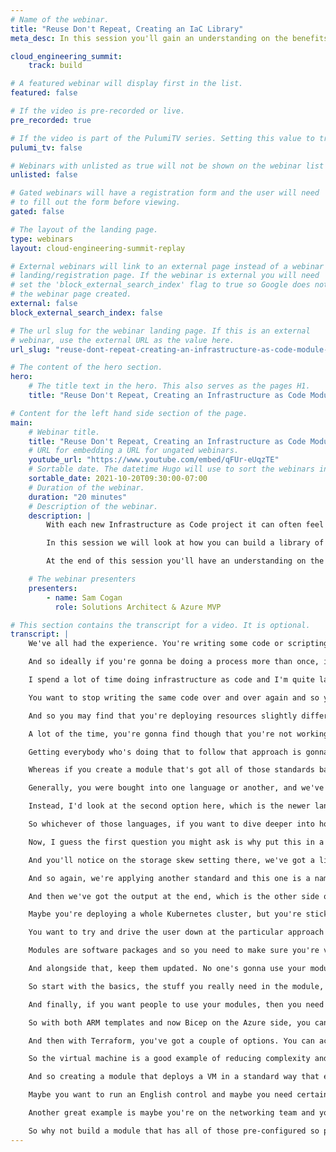 ```yaml
---
# Name of the webinar.
title: "Reuse Don't Repeat, Creating an IaC Library"
meta_desc: In this session you'll gain an understanding on the benefits of creating reusable modules, what sort of modules you can create, how to go about creating them.

cloud_engineering_summit:
    track: build

# A featured webinar will display first in the list.
featured: false

# If the video is pre-recorded or live.
pre_recorded: true

# If the video is part of the PulumiTV series. Setting this value to true will list the video in the "PulumiTV" section.
pulumi_tv: false

# Webinars with unlisted as true will not be shown on the webinar list
unlisted: false

# Gated webinars will have a registration form and the user will need
# to fill out the form before viewing.
gated: false

# The layout of the landing page.
type: webinars
layout: cloud-engineering-summit-replay

# External webinars will link to an external page instead of a webinar
# landing/registration page. If the webinar is external you will need
# set the 'block_external_search_index' flag to true so Google does not index
# the webinar page created.
external: false
block_external_search_index: false

# The url slug for the webinar landing page. If this is an external
# webinar, use the external URL as the value here.
url_slug: "reuse-dont-repeat-creating-an-infrastructure-as-code-module-library"

# The content of the hero section.
hero:
    # The title text in the hero. This also serves as the pages H1.
    title: "Reuse Don't Repeat, Creating an Infrastructure as Code Module Library"

# Content for the left hand side section of the page.
main:
    # Webinar title.
    title: "Reuse Don't Repeat, Creating an Infrastructure as Code Module Library"
    # URL for embedding a URL for ungated webinars.
    youtube_url: "https://www.youtube.com/embed/qFUr-eUqzTE"
    # Sortable date. The datetime Hugo will use to sort the webinars in date order.
    sortable_date: 2021-10-20T09:30:00-07:00
    # Duration of the webinar.
    duration: "20 minutes"
    # Description of the webinar.
    description: |
        With each new Infrastructure as Code project it can often feel like your re-writing the same code you used for the last project, creating a virtual machine that complies with all your corporate security standards, or deploying all the required WAF rules. There is a better way.

        In this session we will look at how you can build a library of reusable modules that you can reuse over and over in your IaC projects. This is not just about boilerplate code, but real, usable modules that provide value to your whole team, help you comply with standards and build infrastructure faster.

        At the end of this session you'll have an understanding on the benefits of creating reusable modules, what sort of modules you can create, how to go about creating them and how to distribute them to your teams.

    # The webinar presenters
    presenters:
        - name: Sam Cogan
          role: Solutions Architect & Azure MVP

# This section contains the transcript for a video. It is optional.
transcript: |
    We've all had the experience. You're writing some code or scripting a process and you realize you've done this before, probably more than once. At that point, hopefully your desire is to go and create something to stop you having to do it again, writing some snippets or a module that you could share with your team. Well, in the infrastructure's code world, it's not really that much different. There's only so many ways you can deploy a virtual machine.

    And so ideally if you're gonna be doing a process more than once, if you're gonna be deploying a resource more than once, you'll reuse rather than repeating the code. And that's what we're gonna talk about today. We're gonna talk about how you can use infrastructure as code tools to build a library of modules and reusable resources that hopefully will help you not repeat yourself, but also hopefully help others in your team and your company to get the benefits that you'll all acknowledge. My name's Sam Cogan. I'm a Solutions Architect with a company called Willis Towers Watson, and I'm on Microsoft Azure MVP.

    I spend a lot of time doing infrastructure as code and I'm quite lazy, so if I can write code once and reuse it again later, absolutely going to do that. And so I've spent a lot of time working with building modules and reusable libraries to not only help myself, but to help others get to grips with building infrastructure as code and making their lives simpler. So let's dive a bit deeper into creating reusable modules using infrastructures code and why you might want to do that. But first and perhaps most obvious reason, you want to save yourself time. You want to stop repeating yourself.

    You want to stop writing the same code over and over again and so you create a reusable copy of your code and you've only got to write that once and hopefully amend some parameters or so when you use it. And that's quite often the driving reason why somebody might want to start creating reusable infrastructure as code modules, particularly if you're working by yourself. But another benefit of this is the fact that you're gonna promote consistency. If you were writing the same code over and over again, you're probably not actually writing the same code. It's gonna be slightly different.

    And so you may find that you're deploying resources slightly differently. Maybe you've got some configuration settings that are different when you, you know, the first time you did it to the second. Maybe they don't make that much of an impact, but they're different and over time as you write it again and again, those things are gonna change. If you use the same code, the literally the same code over and over again, you're gonna get the same output and that's gonna make your resources a lot more consistent, hopefully prevent you making errors, or doing things like leaving some security settings that you really want to be enabled off because you forgot to write about them on this particular time. So hopefully you'll get a lot more consistent and maybe even more secure resources when you deploy them using a reusable modules.

    A lot of the time, you're gonna find though that you're not working on your own and there's other team members who are also working on the same infrastructure you're working with and so by creating reusable modules, you can help these people as well. Firstly, you can help make things a lot less complex. Let's say you've got a way you want to deploy a virtual network and you want everybody to use the same approach and there's lots of different settings that need to be set up to make it the right approach. You need to set up certain security groups. You need to set up certain route tables, all those sorts of things.

    Getting everybody who's doing that to follow that approach is gonna be really hard and everyone's gonna do things slightly differently, probably miss some things, and if they're new to the use of infrastructure of code, it might even make the job very daunting and difficult for them to get started with. So if we create some modules that can do that for them and make those modules so that they hide a lot of the complexity, it makes it a lot easier for people to get started with using the infrastructure as code and following your process and it makes sure that they're actually following what you want them to do every time. So you can use these modules to take a very complex set of infrastructure you want to deploy and hide it behind a much simpler interface that everyone can use. And alongside that you can then use it to apply standards and these just might be the way you like things done, but they might also actually be standards you've got from a corporate level or from a regulatory approach, or to meet some sort of compliance that you have to have resources deployed in a certain way. Again, if you don't have any reusable modules, then you're relying on people actually applying all those settings every time when they write their infrastructure as code.

    Whereas if you create a module that's got all of those standards baked in, first it makes everybody else's life easier because they don't have to worry about that, but secondly, it ensures that you've actually got resources deployed and they're deployed in exactly the way you want with the appropriate settings, meet the standards you need. Finally, if you're working with lots of different people, it's quite likely you've got your own area of expertise, maybe you're the networking person or the web app person, but whatever it is, you can bake your expertise into a module and then let everybody else use that. So, you know, if they're not familiar with networking, but they just need a virtual network to deploy their application into and you can give them a module that's got all your expertise baked in and they can just run that and they get a really well-configured and secure and compliant network that they can then use for the rest of the application and so it's much easier for you to share your expertise rather than having to go try and go and train that person up to understand what you're doing in that code or the very least wrote in documentation that they have to follow when they want to deploy a virtual network. You can just give them a module and say, "Run that and you'll get all the infrastructure you need exactly as it needs to be configured." So we know why we want to create these reusable modules, but how do we actually go about doing it? And this is where it becomes much more dependent on the tooling you've chosen to run your infrastructure as code.

    Generally, you were bought into one language or another, and we've got listed here as some of the most common languages. There are obviously other ones and they will have their own way of doing it as well, but I've tried to call out some of the most common ones. So we start from the top here. If you're doing deployments into Microsoft Azure, and you're using the native infrastructure's code tooling there, then you've got either Azure Resource Manager or ARM templates and these use a feature called nested templates is their sort of modularization approach where you can write your infrastructure in one file and call it from another. Now that works, but to be honest, at this point, I wouldn't recommend going down the ARM template and nested template approach 'cause they can get very complicated.

    Instead, I'd look at the second option here, which is the newer language for Azure, which is Bicep. And this has a built-in module approach that allows you to create specific modules and use them in your code. If you're doing AWS and you're using the native cloud formation language for that, then this has a concept of modules and you can use those to create reusable chunks of code and then deliver them to your users. If you're using Pulumi, then these use the concept of component resources and it also packages, which is a newer feature, which allows you to create reusable component resources that can be used for any language. And if you're using Terraform, then this has the concept of modules as well.

    So whichever of those languages, if you want to dive deeper into how to do it in those languages, then go have a look at that specific option within their documentation. So let's go and take a quick look at what a module might look like. So, here in Visual Studio Code, we've got an example of a module. This one's been created using the Bicep, just 'cause it's fairly easy to read and a fairly small sample, but obviously you can do this in any language. And what we've got is a module that's used to create a storage account.

    Now, I guess the first question you might ask is why put this in a module, because the storage account is a fairly simple resource on its own anyway. What we're using this here for is to apply some standards and some, I guess, specific ways we want storage accounts created. So the first thing we'll do when we create a module is train interface that we want the user who's gonna use it to pass in data and the data they're gonna get out the other side. So here at the top, we've got the parameter settings for our module, which are the interface, and so we're asking the users to pass in a prefix, which is gonna be used as part of our naming. We're gonna ask them to pass in a specific skew of what type of storage account they want and a location they want.

    And you'll notice on the storage skew setting there, we've got a list of aloud types. So this is our first sort of standard approach. We're saying these are the allowed types that you were allowed to create in particularly, and this is an Azure module, you're only allowed to create standard storage accounts and not premium storage accounts. So we're saying we don't want the users using those more expensive accounts when they use our module, they're only allowed to use these standard accounts. Then we get into the actual code for the resource and it's fairly straightforward, but you'll note, we've got that variable that which is creating a name.

    And so again, we're applying another standard and this one is a naming convention so we want to name all our resources in a certain way. And so we're taking that prefix they passed in and then appending a unique string generated based on the resource group and that will give us a sort of set naming convention for this resource. Then in the resource itself, we're using those values to actually create it and then you'll note on line 24 there, we are setting HTTP traffic to on. So a user who's created using this module cannot turn off HTTPS traffic, which is a good thing from a security perspective. But again, we're setting our standard.

    And then we've got the output at the end, which is the other side of the interface where we pass this to the user of the module. When it's running as completed, they will get the name of the actual storage endpoint, the URL for the storage account out the other end, which they can then pass into other resources they're going to deploy or get to the command line and then use it manually. So we know why we want to create modules, we know how to great modules, but how do you create good modules? So firstly, you want your module to do one thing and do it as simple as possible. It can be quite tempting to go and build really big and complex modules that do lots of different things that are really fancy, but I've found the best approach is to make sure your module is focused in what it wants to do. So maybe it's deploying a storage account like we saw with the standards on it, or maybe it is doing something more complicated.

    Maybe you're deploying a whole Kubernetes cluster, but you're sticking to the Kubernetes cluster and you're not then reaching out to build the firewall that also is used by that Kubernetes cluster and so on. So keep them as simple as possible. You want to provide options to your users. You want to provide them parameters and ways to customize the module, but don't give them too many options. If you try and replicate every single property that you can configure in inside of your module on the outside, yes, it's gonna make it very flexible, but it's gonna make it really confusing for a user, particularly somebody who's new to using the module or even new to infrastructure as code as a concept.

    You want to try and drive the user down at the particular approach you want to give, but give them enough options to be able to customize it the way they want and not have to go and, you know, not use your module about the code themselves because they can't run it the way they want to. So find the balance there. Your module needs to add value. There is really no point in taking a native resource and wrapping a module around it while you don't do anything else. If you're not using it to either make something simpler, to apply a standard or to deploy multiple resources or so on, you're just wrapping the native provider in your module and adding no value, there's no point to your module.

    Modules are software packages and so you need to make sure you're versioning them appropriately for your end users. If it's just you using it, then maybe that's not quite so important, but if you'll have other team members, you need to make sure that you're, you know, you're giving it a version numbering approach that you update the version when you release a new version and that maybe you're following something like or similar so that people know when there's a breaking change and so on. The next point's a really important one is you need to make your modules easy to obtain. If you can't get hold of them, it's a real pain and they're not gonna use them. You need to make the friction to using the modules very small and so you need to use the tools that are available and we'll talk about that on the next slide to distribute those modules to your end users so they can get them really easily.

    And alongside that, keep them updated. No one's gonna use your modules if they're all four versions out of date, they don't use the latest features and people can't deploy the latest resources with it. So make sure you keep them updated, automate some of the process if you need to, but make sure that they're up to date. When you're building a module, start simple and then evolve it and get more complex over time. Trying to do everything at once in a big bang can be quite difficult, especially if you're new to writing them or you're working with a new resource that you're not sure how to deploy.

    So start with the basics, the stuff you really need in the module, and then you can add to it over time like any good software project. Create documentation and make sure it's good and available. People are gonna want to know how to use your modules. If it's not self-explanatory from the code or, you know, it's packaged in something like NewGit and you can't really see the code, the people aren't gonna use it less it's good documentation on how to use it. And it may be you want to look at some sort of automation to automate document creation, things like doc with X and so on can be used to create automated API docs, but make sure there are docs and make sure they're easy for people to find.

    And finally, if you want people to use your modules, then you need to make sure that they know that they exist, what benefits they're gonna give them and work with people to help them get onboarded and use your modules. Again, not so required if it's just for you, but I can pretty much guarantee if you work in a company, if you start writing modules and they're useful, people are gonna want to use them, so make sure people know about them, engage with them and get feedback and maybe they will even help you build the next version and maybe even start contributing to your library, which is another great point. If you can make your library of modules open source, but inner source within your company, and you can get collaboration between lots of different people, you'll find that the library will grow much quicker and you'll get people a lot more engaged with building and maintaining these things. So I mentioned on the last slide, distributing your modules and making them easy to get hold of is really important so I just want to mention quickly the different strategies you've got for doing that. Again, this is more technology-dependent, depending on what type of language you're using.

    So with both ARM templates and now Bicep on the Azure side, you can use this concept called template specs, which allow you to basically create a library of reusable code that you can then distribute to the end users by the Azure portal. So that's one way of doing it, or if you need to keep them sort of more closed source and within your company, you can put them into storage accounts and have people have modules there, or even things like GitHub and so on. You can also use that as a storage place to get your modules, as long as it's accessible over HTTP. For cloud formation, this comes with a cloud formation registry that you can use to store your models and distribute them to users. With Pulumi, because you're writing actual code that you're writing C-sharp or Node or Python, you can use the native delivery mechanisms are like NewGit, MPM, PyPy, all those sorts of things.

    And then with Terraform, you've got a couple of options. You can actually just use Git and reference modules directly in Git, or if you've got Terraform Enterprise, you can use a Terraform registry as well, which is a similar approach. So all of these provide you with a way of distributing your modules to end users so that the friction of getting on board and getting started is much lower. So lastly, I just want to go with some real world use cases that I've worked on, or I've used the provide really good examples of modules that are useful. So starting off something like a virtual machine.

    So the virtual machine is a good example of reducing complexity and applying standards. When you deploy a virtual machine in whatever cloud, it's very rare that it's just a virtual machine. It usually has some network pieces with it, maybe some storage, it's gonna have a lot of configuration settings around security and monitoring, and those sorts of things. Maybe it's gonna have some extensions to install other software and so on. You're probably gonna have a standard way that you want VMs to be deployed, but also the code to deploy a VM can be pretty big.

    And so creating a module that deploys a VM in a standard way that everyone can reuse is gonna save people a lot of time and it's gonna make sure that they follow the standards and you're not gonna have a virtual machines configured with the RDP exposed to the internet or so on. So that's a really good sort of example, and quite a good starting point for building a module. Another one that comes up a lot is Kubernetes clusters. And this is all really about reducing complexity. If you're gonna deploy Kubernetes into one of the cloud providers, you're gonna probably gonna use their native cloud solution, so AKS, EKS, Google, Kubernetes engine, those sorts of things, but often you're not just deploying Kubernetes, you're deploying all the prerequisites that you need, so some networking, some storage, the Kubernetes cluster, but also you're gonna deploy some things on top of the Kubernetes cluster.

    Maybe you want to run an English control and maybe you need certain manager running. You can deploy lots of things after you Kubernetes cluster as well. And so again, that can be a really complicated set of resources. And so bundling that into a module for anyone who wants to create a Kubernetes cluster, particularly if people are spinning up Kubernetes clusters when they want to do testing and then tearing them down again, you can hide an awful lot of complexity within that module and give somebody a really simple way to deploy that. Particularly for people who aren't familiar with how to deploy and manage Kubernetes, they just want to run an application, this can be a really useful use case.

    Another great example is maybe you're on the networking team and you're not working with the other teams to deploy their applications or anything, but you want to make sure everybody's deploying their network, following the standards. Maybe you've got a sort of a hub and spoke network and you've deployed the hub and you need to make sure everybody joins their spokes appropriately, build a network module that you can then distribute to the various teams and that will show them how to connect to the hub without you having to explain it and document it and so on, you just give them this network module and everything is configured correctly, follow standards and is joined appropriately. Another one here is configuration module, and this might seem a bit odd, but it's really useful tooling to have. So this is a module doesn't actually create any resources, but what it has is configuration settings that you're gonna use for other resources. It's really common within companies to have a lot of different configuration options that are unique to your company, so things like maybe external IP addresses, naming conventions, those sorts of things where people need to remember to make sure they use those within their resources.

    So why not build a module that has all of those pre-configured so people can use that module. they can update it so if you can, if you add more external IPs, they can just take the latest version of the module and then they've got the latest IPs and then they use those in the rest of their resources, maybe even feeding them into other modules, but it gives you a central place to store your configuration. So that's a brief introduction on why you might want to have a look at building a library of modules and how you can go about get started. I hope you found that useful and I hope that encourage you to reuse rather than repeat.
---
```

